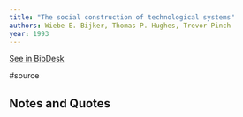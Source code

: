 ```yaml
---
title: "The social construction of technological systems"
authors: Wiebe E. Bijker, Thomas P. Hughes, Trevor Pinch
year: 1993
---
```

[See in BibDesk](x-bdsk://Bijker-1993aa)

#source

## Notes and Quotes


